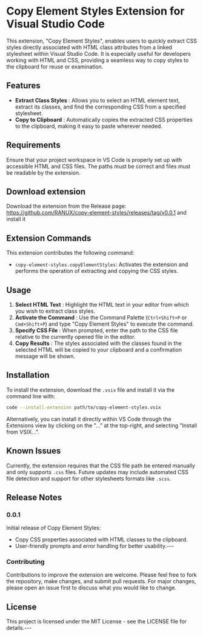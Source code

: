 # Copy Element Styles Extension for Visual Studio Code

This extension, "Copy Element Styles", enables users to quickly extract CSS styles directly associated with HTML class attributes from a linked stylesheet within Visual Studio Code. It is especially useful for developers working with HTML and CSS, providing a seamless way to copy styles to the clipboard for reuse or examination.

## Features 
- **Extract Class Styles** : Allows you to select an HTML element text, extract its classes, and find the corresponding CSS from a specified stylesheet. 
- **Copy to Clipboard** : Automatically copies the extracted CSS properties to the clipboard, making it easy to paste wherever needed.

## Requirements

Ensure that your project workspace in VS Code is properly set up with accessible HTML and CSS files. The paths must be correct and files must be readable by the extension.

## Download extension

Download the extension from the Release page: https://github.com/RANUX/copy-element-styles/releases/tag/v0.0.1 and install it

## Extension Commands

This extension contributes the following command: 
- `copy-element-styles.copyElementStyles`: Activates the extension and performs the operation of extracting and copying the CSS styles.

## Usage 
1. **Select HTML Text** : Highlight the HTML text in your editor from which you wish to extract class styles. 
2. **Activate the Command** : Use the Command Palette (`Ctrl+Shift+P` or `Cmd+Shift+P`) and type "Copy Element Styles" to execute the command. 
3. **Specify CSS File** : When prompted, enter the path to the CSS file relative to the currently opened file in the editor. 
4. **Copy Results** : The styles associated with the classes found in the selected HTML will be copied to your clipboard and a confirmation message will be shown.

## Installation

To install the extension, download the `.vsix` file and install it via the command line with:

```bash
code --install-extension path/to/copy-element-styles.vsix
```

Alternatively, you can install it directly within VS Code through the Extensions view by clicking on the "..." at the top-right, and selecting "Install from VSIX...".

## Known Issues

Currently, the extension requires that the CSS file path be entered manually and only supports `.css` files. Future updates may include automated CSS file detection and support for other stylesheets formats like `.scss`.
## Release Notes
### 0.0.1

Initial release of Copy Element Styles:
- Copy CSS properties associated with HTML classes to the clipboard.
- User-friendly prompts and error handling for better usability.---
### Contributing

Contributions to improve the extension are welcome. Please feel free to fork the repository, make changes, and submit pull requests. For major changes, please open an issue first to discuss what you would like to change.
## License

This project is licensed under the MIT License - see the LICENSE file for details.---
